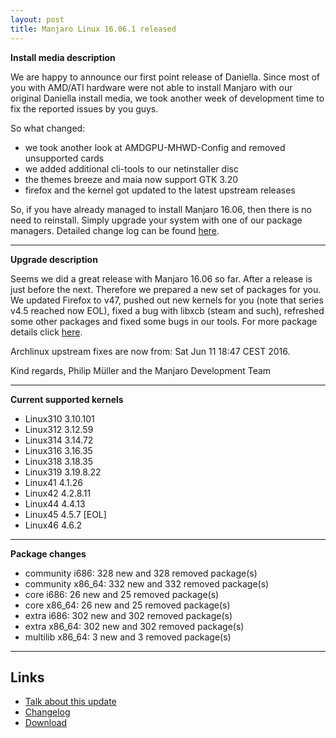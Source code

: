 ```yaml
---
layout: post
title: Manjaro Linux 16.06.1 released
---
```


**Install media description**

We are happy to announce our first point release of Daniella. Since most of you with AMD/ATI hardware were not able to install Manjaro with our original Daniella install media, we took another week of development time to fix the reported issues by you guys.

So what changed:

- we took another look at AMDGPU-MHWD-Config and removed unsupported cards
- we added additional cli-tools to our netinstaller disc
- the themes breeze and maia now support GTK 3.20
- firefox and the kernel got updated to the latest upstream releases

So, if you have already managed to install Manjaro 16.06, then there is no need to reinstall. Simply upgrade your system with one of our package managers. Detailed change log can be found [here](https://sourceforge.net/projects/manjarolinux/files/release/16.06.1/manjaro-16.06-16.06.1-change.log).

---

**Upgrade description**

Seems we did a great release with Manjaro 16.06 so far. After a release is just before the next. Therefore we prepared a new set of packages for you. We updated Firefox to v47, pushed out new kernels for you (note that series v4.5 reached now EOL), fixed a bug with libxcb (steam and such), refreshed some other packages and fixed some bugs in our tools. For more package details click [here](https://gist.githubusercontent.com/philmmanjaro/f9983918a9b1d628b7686266d5a0f47b/raw/a6775496e5ed9ff92018f4b7ee505c78c3431d98/update-2016-06-11.txt).

Archlinux upstream fixes are now from: Sat Jun 11 18:47 CEST 2016.

Kind regards,
Philip Müller and the Manjaro Development Team

---

**Current supported kernels**

* Linux310 3.10.101
* Linux312 3.12.59
* Linux314 3.14.72
* Linux316 3.16.35
* Linux318 3.18.35
* Linux319 3.19.8.22
* Linux41  4.1.26
* Linux42  4.2.8.11
* Linux44  4.4.13
* Linux45  4.5.7 [EOL]
* Linux46  4.6.2

---

**Package changes**

* community i686:  328 new and 328 removed package(s)
* community x86_64:  332 new and 332 removed package(s)
* core i686:  26 new and 25 removed package(s)
* core x86_64:  26 new and 25 removed package(s)
* extra i686:  302 new and 302 removed package(s)
* extra x86_64:  302 new and 302 removed package(s)
* multilib x86_64:  3 new and 3 removed package(s)

---

## Links

* [Talk about this update](https://forum.manjaro.org/t/stable-release-manjaro-16-06-1/3868)
* [Changelog](https://gist.githubusercontent.com/philmmanjaro/f9983918a9b1d628b7686266d5a0f47b/raw/a6775496e5ed9ff92018f4b7ee505c78c3431d98/update-2016-06-11.txt)
* [Download](http://manjaro.github.io/download/) 
